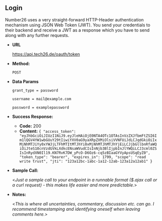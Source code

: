 **Login**
----
  
  Number26 uses a very straight-forward HTTP-Header authentication mechanism using JSON Web Token (JWT). You send your credentials to their backend and receive a JWT as a response which you have to send along with any further requests.
  
* **URL**

  https://api.tech26.de/oauth/token

* **Method:**
  
  `POST`

* **Data Params**

  `grant_type = password`
  
  `username = mail@example.com`
  
  `password = examplepassword`
  

* **Success Response:**

  * **Code:** 200
  * 
    **Content:** `{
  "access_token": "eyJhbGciOiJIUzI1NiJ9.eyJleHAiOjE0NTA4OTc1OTAsInVzZXJfbmFtZSI6Im1lQGV4YW1wbGUuY29tIiwiYXV0aG9yaXRpZXMiOlsiVVNFUiJdLCJqdGkiOiIxMjNhMTJiYy0xYWJjLTFhMTItMTJhYi0xMjNhMTJhMTJhYjEiLCJjbGllbnRfaWQiOiJteS10cnVzdGVkLXdkcENsaWVudCIsInNjb3BlIjpbInJlYWQiLCJ3cml0ZSIsInRydXN0Il19.KN7RvK7DW_yPcO-D6Oz6-cq5zBIaaGYVyApsUSqEyZ0",
  "token_type": "bearer",
  "expires_in": 1799,
  "scope": "read write trust",
  "jti": "123a12bc-1abc-1a12-12ab-123a12a12ab1"
}`

* **Sample Call:**

  <_Just a sample call to your endpoint in a runnable format ($.ajax call or a curl request) - this makes life easier and more predictable._> 

* **Notes:**

  <_This is where all uncertainties, commentary, discussion etc. can go. I recommend timestamping and identifying oneself when leaving comments here._> 
